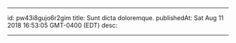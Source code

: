 
---
id: pw43i8gujo6r2gim
title: Sunt dicta doloremque.
publishedAt: Sat Aug 11 2018 16:53:05 GMT-0400 (EDT)
desc: 

---



